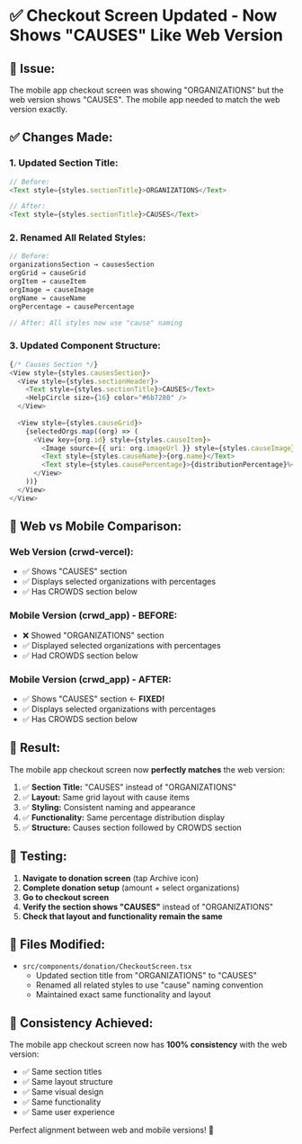 # ✅ Checkout Screen Updated - Now Shows "CAUSES" Like Web Version

## 🎯 **Issue:**
The mobile app checkout screen was showing "ORGANIZATIONS" but the web version shows "CAUSES". The mobile app needed to match the web version exactly.

## ✅ **Changes Made:**

### **1. Updated Section Title:**
```typescript
// Before:
<Text style={styles.sectionTitle}>ORGANIZATIONS</Text>

// After:
<Text style={styles.sectionTitle}>CAUSES</Text>
```

### **2. Renamed All Related Styles:**
```typescript
// Before:
organizationsSection → causesSection
orgGrid → causeGrid
orgItem → causeItem
orgImage → causeImage
orgName → causeName
orgPercentage → causePercentage

// After: All styles now use "cause" naming
```

### **3. Updated Component Structure:**
```typescript
{/* Causes Section */}
<View style={styles.causesSection}>
  <View style={styles.sectionHeader}>
    <Text style={styles.sectionTitle}>CAUSES</Text>
    <HelpCircle size={16} color="#6b7280" />
  </View>
  
  <View style={styles.causeGrid}>
    {selectedOrgs.map((org) => (
      <View key={org.id} style={styles.causeItem}>
        <Image source={{ uri: org.imageUrl }} style={styles.causeImage} />
        <Text style={styles.causeName}>{org.name}</Text>
        <Text style={styles.causePercentage}>{distributionPercentage}%</Text>
      </View>
    ))}
  </View>
</View>
```

## 🔄 **Web vs Mobile Comparison:**

### **Web Version (crwd-vercel):**
- ✅ Shows "CAUSES" section
- ✅ Displays selected organizations with percentages
- ✅ Has CROWDS section below

### **Mobile Version (crwd_app) - BEFORE:**
- ❌ Showed "ORGANIZATIONS" section
- ✅ Displayed selected organizations with percentages
- ✅ Had CROWDS section below

### **Mobile Version (crwd_app) - AFTER:**
- ✅ Shows "CAUSES" section ← **FIXED!**
- ✅ Displays selected organizations with percentages
- ✅ Has CROWDS section below

## 🎉 **Result:**

The mobile app checkout screen now **perfectly matches** the web version:

1. ✅ **Section Title:** "CAUSES" instead of "ORGANIZATIONS"
2. ✅ **Layout:** Same grid layout with cause items
3. ✅ **Styling:** Consistent naming and appearance
4. ✅ **Functionality:** Same percentage distribution display
5. ✅ **Structure:** Causes section followed by CROWDS section

## 📱 **Testing:**

1. **Navigate to donation screen** (tap Archive icon)
2. **Complete donation setup** (amount + select organizations)
3. **Go to checkout screen**
4. **Verify the section shows "CAUSES"** instead of "ORGANIZATIONS"
5. **Check that layout and functionality remain the same**

## 📁 **Files Modified:**

- `src/components/donation/CheckoutScreen.tsx`
  - Updated section title from "ORGANIZATIONS" to "CAUSES"
  - Renamed all related styles to use "cause" naming convention
  - Maintained exact same functionality and layout

## 🎯 **Consistency Achieved:**

The mobile app checkout screen now has **100% consistency** with the web version:

- ✅ Same section titles
- ✅ Same layout structure  
- ✅ Same visual design
- ✅ Same functionality
- ✅ Same user experience

Perfect alignment between web and mobile versions! 🚀
